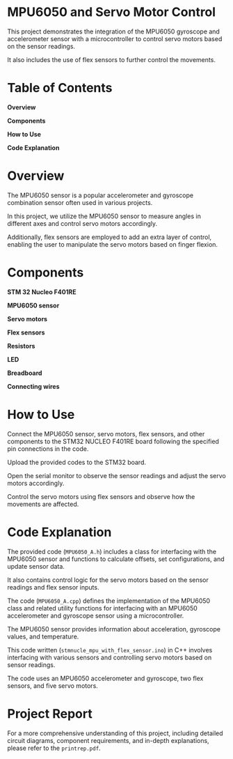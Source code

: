 # MPU6050 and Servo Motor Control

This project demonstrates the integration of the MPU6050 gyroscope and accelerometer sensor with a microcontroller to control servo motors based on the sensor readings. 

It also includes the use of flex sensors to further control the movements.

# Table of Contents

**Overview**

**Components**

**How to Use**

**Code Explanation**

# Overview

The MPU6050 sensor is a popular accelerometer and gyroscope combination sensor often used in various projects. 

In this project, we utilize the MPU6050 sensor to measure angles in different axes and control servo motors accordingly.

Additionally, flex sensors are employed to add an extra layer of control, enabling the user to manipulate the servo motors based on finger flexion.

# Components

**STM 32 Nucleo F401RE**

**MPU6050 sensor**

**Servo motors**

**Flex sensors**

**Resistors**

**LED**

**Breadboard**

**Connecting wires**

# How to Use

Connect the MPU6050 sensor, servo motors, flex sensors, and other components to the STM32 NUCLEO F401RE board following the specified pin connections in the code.

Upload the provided codes to the STM32 board.

Open the serial monitor to observe the sensor readings and adjust the servo motors accordingly.

Control the servo motors using flex sensors and observe how the movements are affected.

# Code Explanation

The provided code (`MPU6050_A.h`) includes a class for interfacing with the MPU6050 sensor and functions to calculate offsets, set configurations, and update sensor data. 

It also contains control logic for the servo motors based on the sensor readings and flex sensor inputs.

The code (`MPU6050_A.cpp`) defines the implementation of the MPU6050 class and related utility functions for interfacing with an MPU6050 accelerometer and gyroscope sensor using a microcontroller.

The MPU6050 sensor provides information about acceleration, gyroscope values, and temperature.

This code written (`stmnucle_mpu_with_flex_sensor.ino`) in C++ involves interfacing with various sensors and controlling servo motors based on sensor readings. 

The code uses an MPU6050 accelerometer and gyroscope, two flex sensors, and five servo motors.

# Project Report

For a more comprehensive understanding of this project, including detailed circuit diagrams, component requirements, and in-depth explanations, please refer to the `printrep.pdf`.
